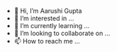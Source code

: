 - 👋  Hi, I’m Aarushi Gupta
- 👀  I’m interested in ...
- 🌱  I’m currently learning ...
- 💞️  I’m looking to collaborate on ...
- 📫  How to reach me ...

<!---
gupta-aarushi/gupta-aarushi is a ✨ special ✨ repository because its `README.md` (this file) appears on your GitHub profile.
You can click the Preview link to take a look at your changes.
--->
